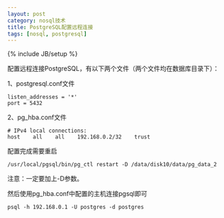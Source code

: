 ```yaml
---
layout: post
category: nosql技术
title: PostgreSQL配置远程连接
tags: [nosql, postgresql]
---
```

{% include JB/setup %}


配置远程连接PostgreSQL，有以下两个文件（两个文件均在数据库目录下）：

1、postgresql.conf文件

	listen_addresses = '*'
	port = 5432

2、pg_hba.conf文件

	# IPv4 local connections:
	host    all    all    192.168.0.2/32    trust

配置完成需要重启

	/usr/local/pgsql/bin/pg_ctl restart -D /data/disk10/data/pg_data_2

注意：一定要加上-D参数。

然后使用pg_hba.conf中配置的主机连接pgsql即可

	psql -h 192.168.0.1 -U postgres -d postgres
